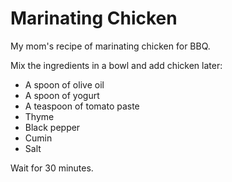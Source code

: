 # Marinating Chicken

My mom's recipe of marinating chicken for BBQ.

Mix the ingredients in a bowl and add chicken later:

* A spoon of olive oil
* A spoon of yogurt
* A teaspoon of tomato paste
* Thyme
* Black pepper
* Cumin
* Salt

Wait for 30 minutes.
